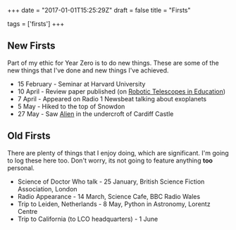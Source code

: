 +++
date = "2017-01-01T15:25:29Z"
draft = false
title = "Firsts"

tags = ['firsts']
+++

## New Firsts

Part of my ethic for Year Zero is to do new things. These are some of the new things that I've done and new things I've achieved.

- <i class="fa fa-angle-right" aria-hidden="true"></i> 15 February - Seminar at Harvard University
- <i class="fa fa-angle-right" aria-hidden="true"></i> 10 April -  Review paper published (on [Robotic Telescopes in Education](http://www.tandfonline.com/doi/full/10.1080/21672857.2017.1303264))
- <i class="fa fa-angle-right" aria-hidden="true"></i> 7 April - Appeared on Radio 1 Newsbeat talking about exoplanets
- <i class="fa fa-angle-right" aria-hidden="true"></i> 5 May - Hiked to the top of Snowdon
- <i class="fa fa-angle-right" aria-hidden="true"></i> 27 May - Saw [Alien][1] in the undercroft of Cardiff Castle


## Old Firsts

There are plenty of things that I enjoy doing, which are significant. I'm going to log these here too. Don't worry, its not going to feature anything **too** personal.

- <i class="fa fa-angle-right" aria-hidden="true"></i> Science of Doctor Who talk - 25 January, British Science Fiction Association, London
- <i class="fa fa-angle-right" aria-hidden="true"></i> Radio Appearance - 14 March, Science Cafe, BBC Radio Wales
- <i class="fa fa-angle-right" aria-hidden="true"></i> Trip to Leiden, Netherlands - 8 May, Python in Astronomy, Lorentz Centre
- <i class="fa fa-angle-right" aria-hidden="true"></i> Trip to California (to LCO headquarters) - 1 June

[1]:https://en.wikipedia.org/wiki/Alien_(film)
